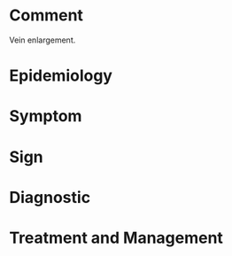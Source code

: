 # Comment

Vein enlargement.

# Epidemiology

# Symptom

# Sign

# Diagnostic

# Treatment and Management
